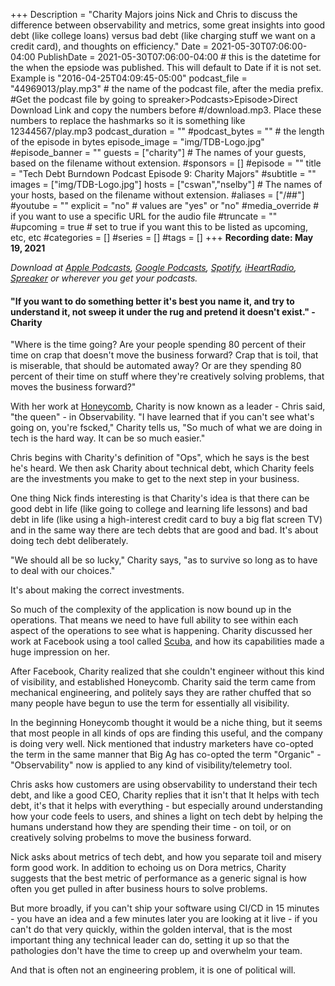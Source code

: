 +++
Description = "Charity Majors joins Nick and Chris to discuss the difference between observability and metrics, some great insights into good debt (like college loans) versus bad debt (like charging stuff we want on a credit card), and thoughts on efficiency."
Date = 2021-05-30T07:06:00-04:00
PublishDate = 2021-05-30T07:06:00-04:00 # this is the datetime for the when the epsiode was published. This will default to Date if it is not set. Example is "2016-04-25T04:09:45-05:00"
podcast_file = "44969013/play.mp3" # the name of the podcast file, after the media prefix.
#Get the podcast file by going to spreaker>Podcasts>Episode>Direct Download Link and copy the numbers before
#/download.mp3. Place these numbers to replace the hashmarks so it is something like 12344567/play.mp3 
podcast_duration = ""
#podcast_bytes = "" # the length of the episode in bytes
episode_image = "img/TDB-Logo.jpg"
#episode_banner = ""
guests = ["charity"] # The names of your guests, based on the filename without extension.
#sponsors = []
#episode = ""
title = "Tech Debt Burndown Podcast Episode 9: Charity Majors"
#subtitle = ""
images = ["img/TDB-Logo.jpg"]
hosts = ["cswan","nselby"] # The names of your hosts, based on the filename without extension.
#aliases = ["/##"]
#youtube = ""
explicit = "no" # values are "yes" or "no"
#media_override # if you want to use a specific URL for the audio file
#truncate = ""
#upcoming = true # set to true if you want this to be listed as upcoming, etc, etc
#categories = []
#series = []
#tags = []
+++
**Recording date: May 19, 2021**

*Download at [Apple Podcasts](https://podcastsconnect.apple.com/my-podcasts/the-tech-debt-burndown-podcast/1562710899), [Google Podcasts](https://podcasts.google.com/feed/aHR0cHM6Ly93d3cuc3ByZWFrZXIuY29tL3Nob3cvNDg3MzE4MC9lcGlzb2Rlcy9mZWVk), [Spotify](https://open.spotify.com/show/0t15PUgvQYNWQ6LYXJ8zkz), [iHeartRadio](https://iheart.com/podcast/81137852), [Spreaker](https://www.spreaker.com/show/the-tech-debt-burndown-podcast) or wherever you get your podcasts.*

#### "If you want to do something better it's best you name it, and try to understand it, not sweep it under the rug and pretend it doesn't exist." - Charity ####

"Where is the time going? Are your people spending 80 percent of their time on crap that doesn't move the business forward? Crap that is toil, that is miserable, that should be automated away? Or are they spending 80 percent of their time on stuff where they're creatively solving problems, that moves the business forward?"

With her work at [Honeycomb](https://honeycomb.io), Charity is now known as a leader - Chris said, "the queen" - in Observability. "I have learned that if you can't see what's going on, you're fscked," Charity tells us, "So much of what we are doing in tech is the hard way. It can be so much easier." 

Chris begins with Charity's definition of "Ops", which he says is the best he's heard. We then ask Charity about technical debt, which Charity feels are the investments you make to get to the next step in your business.

One thing Nick finds interesting is that Charity's idea is that there can be good debt in life (like going to college and learning life lessons) and bad debt in life (like using a high-interest credit card to buy a big flat screen TV) and in the same way there are tech debts that are good and bad. It's about doing tech debt deliberately.

"We should all be so lucky," Charity says, "as to survive so long as to have to deal with our choices." 

It's about making the correct investments. 

So much of the complexity of the application is now bound up in the operations. That means we need to have full ability to see within each aspect of the operations to see what is happening. Charity discussed her work at Facebook using a tool called [Scuba](https://research.fb.com/wp-content/uploads/2016/11/scuba-diving-into-data-at-facebook.pdf), and how its capabilities made a huge impression on her. 

After Facebook, Charity realized that she couldn't engineer without this kind of visibility, and established Honeycomb. Charity said the term came from mechanical engineering, and politely says they are rather chuffed that so many people have begun to use the term for essentially all visibility. 

In the beginning Honeycomb thought it would be a niche thing, but it seems that most people in all kinds of ops are finding this useful, and the company is doing very well. Nick mentioned that industry marketers have co-opted the term in the same manner that Big Ag has co-opted the term "Organic" - "Observability" now is applied to any kind of visibility/telemetry tool. 

Chris asks how customers are using observability to understand their tech debt, and like a good CEO, Charity replies that it isn't that It helps with tech debt, it's that it helps with everything - but especially around understanding how your code feels to users, and shines a light on tech debt by helping the humans understand how they are spending their time - on toil, or on creatively solving probelms to move the business forward.

Nick asks about metrics of tech debt, and how you separate toil and misery form good work. In addition to echoing us on Dora metrics, Charity suggests that the best metric of performance as a generic signal is how often you get pulled in after business hours to solve problems. 

But more broadly, if you can't ship your software using CI/CD in 15 minutes - you have an idea and a few minutes later you are looking at it live - if you can't do that very quickly, within the golden interval, that is the most important thing any technical leader can do, setting it up so that the pathologies don't have the time to creep up and overwhelm your team. 

And that is often not an engineering problem, it is one of political will. 




